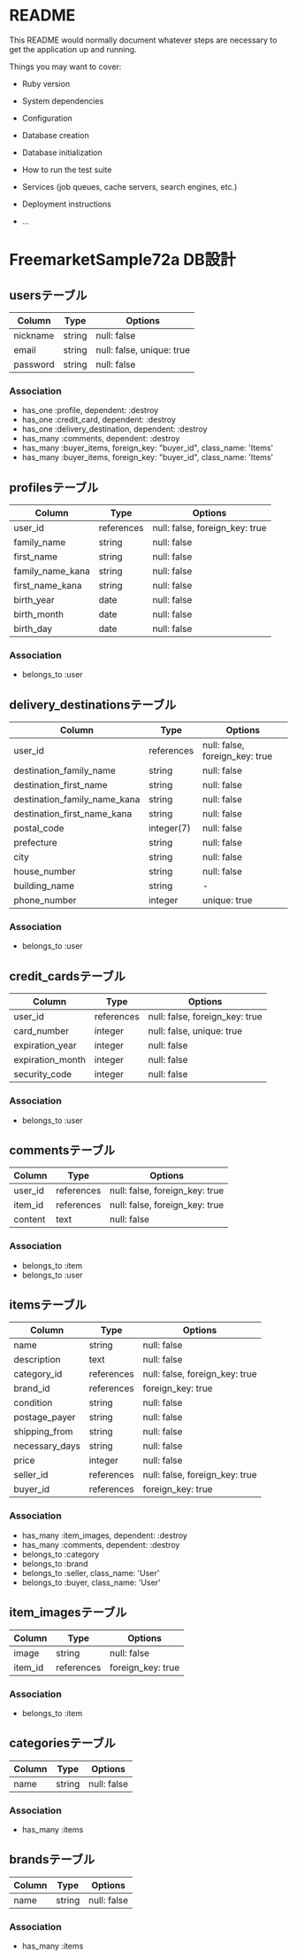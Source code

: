 # README

This README would normally document whatever steps are necessary to get the
application up and running.

Things you may want to cover:

* Ruby version

* System dependencies

* Configuration

* Database creation

* Database initialization

* How to run the test suite

* Services (job queues, cache servers, search engines, etc.)

* Deployment instructions

* ...

# FreemarketSample72a DB設計
## usersテーブル
|Column|Type|Options|
|------|----|-------|
|nickname|string|null: false|
|email   |string|null: false, unique: true|
|password|string|null: false|
### Association
- has_one :profile, dependent: :destroy
- has_one :credit_card, dependent: :destroy
- has_one :delivery_destination, dependent: :destroy
- has_many :comments, dependent: :destroy
- has_many :buyer_items, foreign_key: "buyer_id", class_name: 'Items'
- has_many :buyer_items, foreign_key: "buyer_id", class_name: 'Items'

## profilesテーブル
|Column|Type|Options|
|------|----|-------|
|user_id         |references|null: false, foreign_key: true|
|family_name     |string    |null: false|
|first_name      |string    |null: false|
|family_name_kana|string    |null: false|
|first_name_kana |string    |null: false|
|birth_year      |date      |null: false|
|birth_month     |date      |null: false|
|birth_day       |date      |null: false|
### Association
- belongs_to :user

## delivery_destinationsテーブル
|Column|Type|Options|
|------|----|-------|
|user_id                     |references|null: false, foreign_key: true|
|destination_family_name     |string    |null: false|
|destination_first_name      |string    |null: false|
|destination_family_name_kana|string    |null: false|
|destination_first_name_kana |string    |null: false|
|postal_code                 |integer(7)|null: false|
|prefecture                  |string    |null: false|
|city                        |string    |null: false|
|house_number                |string    |null: false|
|building_name               |string    |-|
|phone_number                |integer   |unique: true|
### Association
- belongs_to :user

## credit_cardsテーブル
|Column|Type|Options|
|------|----|-------|
|user_id         |references|null: false, foreign_key: true|
|card_number     |integer   |null: false, unique: true|
|expiration_year |integer   |null: false|
|expiration_month|integer   |null: false|
|security_code   |integer   |null: false|
### Association
- belongs_to :user

## commentsテーブル
|Column|Type|Options|
|------|----|-------|
|user_id|references|null: false, foreign_key: true|
|item_id|references|null: false, foreign_key: true|
|content|text      |null: false|
### Association
- belongs_to :item
- belongs_to :user

## itemsテーブル
|Column|Type|Options|
|------|----|-------|
|name          |string    |null: false|
|description   |text      |null: false|
|category_id   |references|null: false, foreign_key: true|
|brand_id      |references|foreign_key: true|
|condition     |string    |null: false|
|postage_payer |string    |null: false|
|shipping_from |string    |null: false|
|necessary_days|string    |null: false|
|price         |integer   |null: false|
|seller_id     |references|null: false, foreign_key: true|
|buyer_id      |references|foreign_key: true|
### Association
- has_many :item_images, dependent: :destroy
- has_many :comments, dependent: :destroy
- belongs_to :category
- belongs_to :brand
- belongs_to :seller, class_name: 'User'
- belongs_to :buyer, class_name: 'User'

## item_imagesテーブル
|Column|Type|Options|
|------|----|-------|
|image  |string    |null: false|
|item_id|references|foreign_key: true|
### Association
- belongs_to :item

## categoriesテーブル
|Column|Type|Options|
|------|----|-------|
|name|string|null: false|
### Association
- has_many :items

## brandsテーブル
|Column|Type|Options|
|------|----|-------|
|name|string|null: false|
### Association
- has_many :items